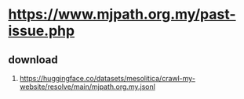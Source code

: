 # https://www.mjpath.org.my/past-issue.php

## download

1. https://huggingface.co/datasets/mesolitica/crawl-my-website/resolve/main/mjpath.org.my.jsonl